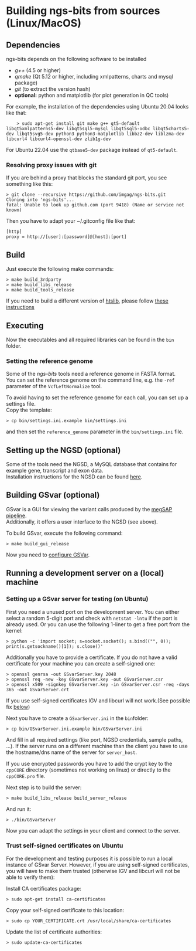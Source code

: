 
# Building ngs-bits from sources (Linux/MacOS)

## Dependencies

ngs-bits depends on the following software to be installed

* _g++_ (4.5 or higher)
* _qmake_ (Qt 5.12 or higher, including xmlpatterns, charts and mysql package)
* _git_ (to extract the version hash)
* __optional:__ python and matplotlib (for plot generation in QC tools)

For example, the installation of the dependencies using Ubuntu 20.04 looks like that:

        > sudo apt-get install git make g++ qt5-default libqt5xmlpatterns5-dev libqt5sql5-mysql libqt5sql5-odbc libqt5charts5-dev libqt5svg5-dev python3 python3-matplotlib libbz2-dev liblzma-dev libcurl4 libcurl4-openssl-dev zlib1g-dev

For Ubuntu 22.04 use the `qtbase5-dev` package instead of `qt5-default`.
    
### Resolving proxy issues with git

If you are behind a proxy that blocks the standard git port, you see something like this:

    > git clone --recursive https://github.com/imgag/ngs-bits.git
    Cloning into 'ngs-bits'...
    fatal: Unable to look up github.com (port 9418) (Name or service not known)

Then you have to adapt your ~/.gitconfig file like that:

    [http]
    proxy = http://[user]:[password]@[host]:[port]


## Build

Just execute the following make commands:

    > make build_3rdparty
	> make build_libs_release
	> make build_tools_release

If you need to build a different version of [htslib](https://github.com/samtools/htslib), please follow [these instructions](build_htslib.md#linux_mac)

## Executing

Now the executables and all required libraries can be found in the `bin` folder.


### Setting the reference genome

Some of the *ngs-bits* tools need a reference genome in FASTA format.  
You can set the reference genome on the command line, e.g. the `-ref` parameter of the `VcfLeftNormalize` tool.

To avoid having to set the reference genome for each call, you can set up a settings file.  
Copy the template:

	> cp bin/settings.ini.example bin/settings.ini

and then set the `reference_genome` parameter in the `bin/settings.ini` file.  

## Setting up the NGSD (optional)

Some of the tools need the NGSD, a MySQL database that contains for example gene, transcript and exon data.  
Installation instructions for the NGSD can be found [here](install_ngsd.md).


## Building GSvar (optional)

GSvar is a GUI for viewing the variant calls produced by the [megSAP pipeline](https://github.com/imgag/megSAP).  
Additionally, it offers a  user interface to the NGSD (see above).

To build GSvar, execute the following command:

    > make build_gui_release

Now you need to [configure GSVar](GSvar/configuration.md).

## Running a development server on a (local) machine

### Setting up a GSvar server for testing (on Ubuntu)

First you need a unused port on the development server. You can either select a random 5-digit port and check with `netstat -lntu` if the port is already used.
Or you can use the following 1-liner to get a free port from the kernel:

    > python -c 'import socket; s=socket.socket(); s.bind(("", 0)); print(s.getsockname()[1]); s.close()' 

Additionally you have to provide a certificate. If you do not have a valid certificate for your machine you can create a self-signed one:

    > openssl genrsa -out GSvarServer.key 2048
    > openssl req -new -key GSvarServer.key -out GSvarServer.csr
    > openssl x509 -signkey GSvarServer.key -in GSvarServer.csr -req -days 365 -out GSvarServer.crt

If you use self-signed certificates IGV and libcurl will not work.(See possible fix [below](#trust-self-signed-certificates-on-ubuntu))

Next you have to create a `GSvarServer.ini` in the `bin`folder:

    > cp bin/GSvarServer.ini.example bin/GSvarServer.ini

And fill in all required settings (like port, NGSD credentials, sample paths, ...). If the server runs on a different machine than the client you have to use the hostname/dns name of the server for `server_host`.

If you use encrypted passwords you have to add the crypt key to the `cppCORE` directory (sometimes not working on linux) or directly to the `cppCORE.pro` file. 

Next step is to build the server:

    > make build_libs_release build_server_release

And run it:

    > ./bin/GSvarServer

Now you can adapt the settings in your client and connect to the server.


### Trust self-signed certificates on Ubuntu
For the development and testing purposes it is possible to run a local instance of GSvar Server. However, if you are using self-signed certificates, you will have to make them trusted (otherwise IGV and libcurl will not be able to verify them):

Install CA certificates package:

    > sudo apt-get install ca-certificates

Copy your self-signed certificate to this location:

    > sudo cp YOUR_CERTIFICATE.crt /usr/local/share/ca-certificates

Update the list of certificate authorities:

    > sudo update-ca-certificates

